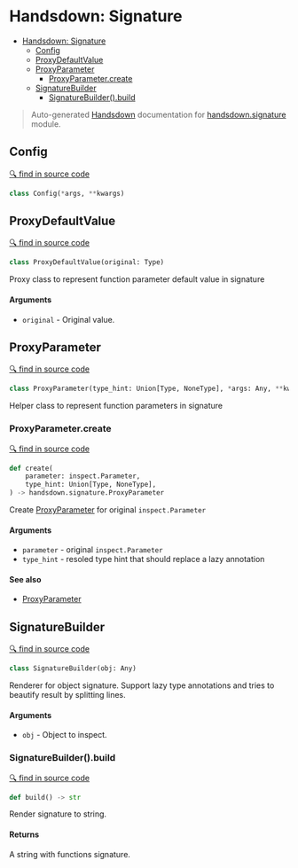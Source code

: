# Handsdown: Signature

- [Handsdown: Signature](#handsdown-signature)
  - [Config](#config)
  - [ProxyDefaultValue](#proxydefaultvalue)
  - [ProxyParameter](#proxyparameter)
    - [ProxyParameter.create](#proxyparametercreate)
  - [SignatureBuilder](#signaturebuilder)
    - [SignatureBuilder().build](#signaturebuilderbuild)

> Auto-generated [Handsdown](./README.md) documentation for [handsdown.signature](../handsdown/signature.py) module.

## Config

[🔍 find in source code](../handsdown/signature.py#L10)

```python
class Config(*args, **kwargs)
```

## ProxyDefaultValue

[🔍 find in source code](../handsdown/signature.py#L15)

```python
class ProxyDefaultValue(original: Type)
```

Proxy class to represent function parameter default value in signature

#### Arguments

- `original` - Original value.

## ProxyParameter

[🔍 find in source code](../handsdown/signature.py#L39)

```python
class ProxyParameter(type_hint: Union[Type, NoneType], *args: Any, **kwargs: Any)
```

Helper class to represent function parameters in signature

### ProxyParameter.create

[🔍 find in source code](../handsdown/signature.py#L57)

```python
def create(
    parameter: inspect.Parameter,
    type_hint: Union[Type, NoneType],
) -> handsdown.signature.ProxyParameter
```

Create [ProxyParameter](#proxyparameter) for original `inspect.Parameter`

#### Arguments

- `parameter` - original `inspect.Parameter`
- `type_hint` - resoled type hint that should replace a lazy annotation

#### See also

- [ProxyParameter](#proxyparameter)

## SignatureBuilder

[🔍 find in source code](../handsdown/signature.py#L78)

```python
class SignatureBuilder(obj: Any)
```

Renderer for object signature. Support lazy type annotations and tries
to beautify result by splitting lines.

#### Arguments

- `obj` - Object to inspect.

### SignatureBuilder().build

[🔍 find in source code](../handsdown/signature.py#L137)

```python
def build() -> str
```

Render signature to string.

#### Returns

A string with functions signature.

